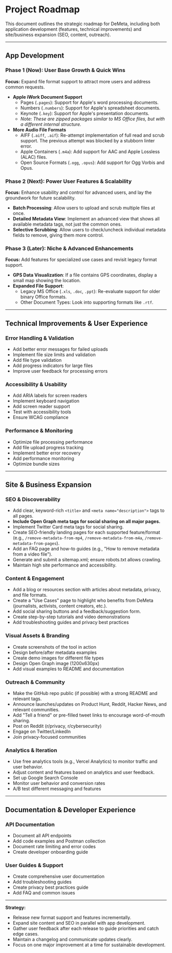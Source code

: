 # Project Roadmap

This document outlines the strategic roadmap for DeMeta, including both application development (features, technical improvements) and site/business expansion (SEO, content, outreach).

---

## App Development

### Phase 1 (Now): User Base Growth & Quick Wins

**Focus:** Expand file format support to attract more users and address common requests.

- **Apple iWork Document Support**
  - Pages (`.pages`): Support for Apple's word processing documents.
  - Numbers (`.numbers`): Support for Apple's spreadsheet documents.
  - Keynote (`.key`): Support for Apple's presentation documents.
  - _Note: These are zipped packages similar to MS Office files, but with a different internal structure._
- **More Audio File Formats**
  - AIFF (`.aiff`, `.aif`): Re-attempt implementation of full read and scrub support. The previous attempt was blocked by a stubborn linter error.
  - Apple Containers (`.m4a`): Add support for AAC and Apple Lossless (ALAC) files.
  - Open Source Formats (`.ogg`, `.opus`): Add support for Ogg Vorbis and Opus.

### Phase 2 (Next): Power User Features & Scalability

**Focus:** Enhance usability and control for advanced users, and lay the groundwork for future scalability.

- **Batch Processing**: Allow users to upload and scrub multiple files at once.
- **Detailed Metadata View**: Implement an advanced view that shows all available metadata tags, not just the common ones.
- **Selective Scrubbing**: Allow users to check/uncheck individual metadata fields to remove, giving them more control.

### Phase 3 (Later): Niche & Advanced Enhancements

**Focus:** Add features for specialized use cases and revisit legacy format support.

- **GPS Data Visualization**: If a file contains GPS coordinates, display a small map showing the location.
- **Expanded File Support**:
  - Legacy MS Office (`.xls`, `.doc`, `.ppt`): Re-evaluate support for older binary Office formats.
  - Other Document Types: Look into supporting formats like `.rtf`.

---

## Technical Improvements & User Experience

### Error Handling & Validation

- Add better error messages for failed uploads
- Implement file size limits and validation
- Add file type validation
- Add progress indicators for large files
- Improve user feedback for processing errors

### Accessibility & Usability

- Add ARIA labels for screen readers
- Implement keyboard navigation
- Add screen reader support
- Test with accessibility tools
- Ensure WCAG compliance

### Performance & Monitoring

- Optimize file processing performance
- Add file upload progress tracking
- Implement better error recovery
- Add performance monitoring
- Optimize bundle sizes

---

## Site & Business Expansion

### SEO & Discoverability

- Add clear, keyword-rich `<title>` and `<meta name="description">` tags to all pages.
- **Include Open Graph meta tags for social sharing on all major pages.**
- Implement Twitter Card meta tags for social sharing.
- Create SEO-friendly landing pages for each supported feature/format (e.g., `/remove-metadata-from-mp4`, `/remove-metadata-from-m4a`, `/remove-metadata-from-pages`).
- Add an FAQ page and how-to guides (e.g., "How to remove metadata from a video file").
- Generate and submit a sitemap.xml; ensure robots.txt allows crawling.
- Maintain high site performance and accessibility.

### Content & Engagement

- Add a blog or resources section with articles about metadata, privacy, and file formats.
- Create a "Use Cases" page to highlight who benefits from DeMeta (journalists, activists, content creators, etc.).
- Add social sharing buttons and a feedback/suggestion form.
- Create step-by-step tutorials and video demonstrations
- Add troubleshooting guides and privacy best practices

### Visual Assets & Branding

- Create screenshots of the tool in action
- Design before/after metadata examples
- Create demo images for different file types
- Design Open Graph image (1200x630px)
- Add visual examples to README and documentation

### Outreach & Community

- Make the GitHub repo public (if possible) with a strong README and relevant tags.
- Announce launches/updates on Product Hunt, Reddit, Hacker News, and relevant communities.
- Add "Tell a friend" or pre-filled tweet links to encourage word-of-mouth sharing.
- Post on Reddit (r/privacy, r/cybersecurity)
- Engage on Twitter/LinkedIn
- Join privacy-focused communities

### Analytics & Iteration

- Use free analytics tools (e.g., Vercel Analytics) to monitor traffic and user behavior.
- Adjust content and features based on analytics and user feedback.
- Set up Google Search Console
- Monitor user behavior and conversion rates
- A/B test different messaging and features

---

## Documentation & Developer Experience

### API Documentation

- Document all API endpoints
- Add code examples and Postman collection
- Document rate limiting and error codes
- Create developer onboarding guide

### User Guides & Support

- Create comprehensive user documentation
- Add troubleshooting guides
- Create privacy best practices guide
- Add FAQ and common issues

---

**Strategy:**

- Release new format support and features incrementally.
- Expand site content and SEO in parallel with app development.
- Gather user feedback after each release to guide priorities and catch edge cases.
- Maintain a changelog and communicate updates clearly.
- Focus on one major improvement at a time for sustainable development.
